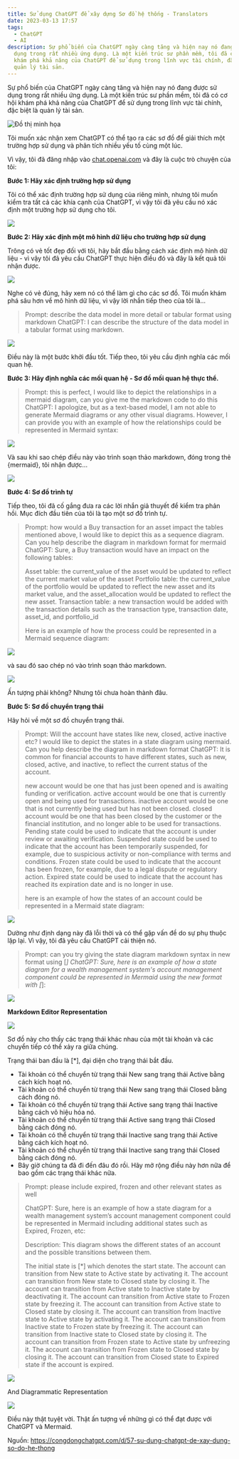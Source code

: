 ```yaml
---
title: Sử dụng ChatGPT để xây dựng Sơ đồ hệ thống - Translators
date: 2023-03-13 17:57
tags:
  - ChatGPT
  - AI
description: Sự phổ biến của ChatGPT ngày càng tăng và hiện nay nó đang được sử
  dụng trong rất nhiều ứng dụng. Là một kiến trúc sư phần mềm, tôi đã có cơ hội
  khám phá khả năng của ChatGPT để sử dụng trong lĩnh vực tài chính, đặc biệt là
  quản lý tài sản.
---
```

Sự phổ biến của ChatGPT ngày càng tăng và hiện nay nó đang được sử dụng trong rất nhiều ứng dụng. Là một kiến trúc sư phần mềm, tôi đã có cơ hội khám phá khả năng của ChatGPT để sử dụng trong lĩnh vực tài chính, đặc biệt là quản lý tài sản.

![Đồ thị minh họa](https://oss.congdongchatgpt.com/congdongchatgpt/2023-03-13/1678701382-767531-graph.jpg)

Tôi muốn xác nhận xem ChatGPT có thể tạo ra các sơ đồ để giải thích một trường hợp sử dụng và phân tích nhiều yếu tố cùng một lúc.

Vì vậy, tôi đã đăng nhập vào [chat.openai.com](http://chat.openai.com/) và đây là cuộc trò chuyện của tôi:

**Bước 1: Hãy xác định trường hợp sử dụng**

Tôi có thể xác định trường hợp sử dụng của riêng mình, nhưng tôi muốn kiểm tra tất cả các khía cạnh của ChatGPT, vì vậy tôi đã yêu cầu nó xác định một trường hợp sử dụng cho tôi.

![](https://oss.congdongchatgpt.com/congdongchatgpt/2023-03-13/1678701425-394741-usecase-definition.webp)

**Bước 2: Hãy xác định một mô hình dữ liệu cho trường hợp sử dụng**

Trông có vẻ tốt đẹp đối với tôi, hãy bắt đầu bằng cách xác định mô hình dữ liệu - vì vậy tôi đã yêu cầu ChatGPT thực hiện điều đó và đây là kết quả tôi nhận được.

![](https://oss.congdongchatgpt.com/congdongchatgpt/2023-03-13/1678701459-395400-data-model.webp)

Nghe có vẻ đúng, hãy xem nó có thể làm gì cho các sơ đồ. Tôi muốn khám phá sâu hơn về mô hình dữ liệu, vì vậy lời nhắn tiếp theo của tôi là...

> Prompt: describe the data model in more detail or tabular format using markdown ChatGPT: I can describe the structure of the data model in a tabular format using markdown.

![](https://oss.congdongchatgpt.com/congdongchatgpt/2023-03-13/1678701510-21734-datatable.webp)

Điều này là một bước khởi đầu tốt. Tiếp theo, tôi yêu cầu định nghĩa các mối quan hệ.

**Bước 3: Hãy định nghĩa các mối quan hệ - Sơ đồ mối quan hệ thực thể.**

> Prompt: this is perfect, I would like to depict the relationships in a mermaid diagram, can you give me the markdown code to do this ChatGPT: I apologize, but as a text-based model, I am not able to generate Mermaid diagrams or any other visual diagrams. However, I can provide you with an example of how the relationships could be represented in Mermaid syntax:

![](https://oss.congdongchatgpt.com/congdongchatgpt/2023-03-13/1678701552-799332-graphdata.webp)

Và sau khi sao chép điều này vào trình soạn thảo markdown, đóng trong thẻ {mermaid}, tôi nhận được...

![](https://oss.congdongchatgpt.com/congdongchatgpt/2023-03-13/1678701589-11224-mermaid.webp)

**Bước 4: Sơ đồ trình tự**

Tiếp theo, tôi đã cố gắng đưa ra các lời nhắn giả thuyết để kiểm tra phản hồi. Mục đích đầu tiên của tôi là tạo một sơ đồ trình tự.

> Prompt: how would a Buy transaction for an asset impact the tables mentioned above, I would like to depict this as a sequence diagram. Can you help describe the diagram in markdown format for mermaid ChatGPT: Sure, a Buy transaction would have an impact on the following tables:
>
> Asset table: the current_value of the asset would be updated to reflect the current market value of the asset Portfolio table: the current_value of the portfolio would be updated to reflect the new asset and its market value, and the asset_allocation would be updated to reflect the new asset. Transaction table: a new transaction would be added with the transaction details such as the transaction type, transaction date, asset_id, and portfolio_id
>
> Here is an example of how the process could be represented in a Mermaid sequence diagram:

![](https://oss.congdongchatgpt.com/congdongchatgpt/2023-03-13/1678701641-995474-sequence-diagram.webp)

và sau đó sao chép nó vào trình soạn thảo markdown.

![](https://oss.congdongchatgpt.com/congdongchatgpt/2023-03-13/1678701673-883138-sequence.webp)

Ấn tượng phải không? Nhưng tôi chưa hoàn thành đâu.

**Bước 5: Sơ đồ chuyển trạng thái**

Hãy hỏi về một sơ đồ chuyển trạng thái.

> Prompt: Will the account have states like new, closed, active inactive etc? I would like to depict the states in a state diagram using mermaid. Can you help describe the diagram in markdown format ChatGPT: It is common for financial accounts to have different states, such as new, closed, active, and inactive, to reflect the current status of the account.
>
> new account would be one that has just been opened and is awaiting funding or verification. active account would be one that is currently open and being used for transactions. inactive account would be one that is not currently being used but has not been closed. closed account would be one that has been closed by the customer or the financial institution, and no longer able to be used for transactions. Pending state could be used to indicate that the account is under review or awaiting verification. Suspended state could be used to indicate that the account has been temporarily suspended, for example, due to suspicious activity or non-compliance with terms and conditions. Frozen state could be used to indicate that the account has been frozen, for example, due to a legal dispute or regulatory action. Expired state could be used to indicate that the account has reached its expiration date and is no longer in use.
>
> here is an example of how the states of an account could be represented in a Mermaid state diagram:

![](https://oss.congdongchatgpt.com/congdongchatgpt/2023-03-13/1678701732-654340-sequence-diagram-2.webp)

Dường như định dạng này đã lỗi thời và có thể gặp vấn đề do sự phụ thuộc lặp lại. Vì vậy, tôi đã yêu cầu ChatGPT cải thiện nó.

> Prompt: can you try giving the state diagram markdown syntax in new format using [*] ChatGPT: Sure, here is an example of how a state diagram for a wealth management system's account management component could be represented in Mermaid using the new format with [*]:

![](https://oss.congdongchatgpt.com/congdongchatgpt/2023-03-13/1678701780-36380-mermaid-representation.webp)

**Markdown Editor Representation**

![](https://oss.congdongchatgpt.com/congdongchatgpt/2023-03-13/1678701808-461554-markdown-representation.webp)

Sơ đồ này cho thấy các trạng thái khác nhau của một tài khoản và các chuyển tiếp có thể xảy ra giữa chúng.

Trạng thái ban đầu là \[*], đại diện cho trạng thái bắt đầu.

* Tài khoản có thể chuyển từ trạng thái New sang trạng thái Active bằng cách kích hoạt nó.
* Tài khoản có thể chuyển từ trạng thái New sang trạng thái Closed bằng cách đóng nó.
* Tài khoản có thể chuyển từ trạng thái Active sang trạng thái Inactive bằng cách vô hiệu hóa nó.
* Tài khoản có thể chuyển từ trạng thái Active sang trạng thái Closed bằng cách đóng nó.
* Tài khoản có thể chuyển từ trạng thái Inactive sang trạng thái Active bằng cách kích hoạt nó.
* Tài khoản có thể chuyển từ trạng thái Inactive sang trạng thái Closed bằng cách đóng nó.
* Bây giờ chúng ta đã đi đến đâu đó rồi. Hãy mở rộng điều này hơn nữa để bao gồm các trạng thái khác nữa.

> Prompt: please include expired, frozen and other relevant states as well
>
> ChatGPT: Sure, here is an example of how a state diagram for a wealth management system’s account management component could be represented in Mermaid including additional states such as Expired, Frozen, etc:
>
> Description: This diagram shows the different states of an account and the possible transitions between them.
>
> The initial state is \[*] which denotes the start state. The account can transition from New state to Active state by activating it. The account can transition from New state to Closed state by closing it. The account can transition from Active state to Inactive state by deactivating it. The account can transition from Active state to Frozen state by freezing it. The account can transition from Active state to Closed state by closing it. The account can transition from Inactive state to Active state by activating it. The account can transition from Inactive state to Frozen state by freezing it. The account can transition from Inactive state to Closed state by closing it. The account can transition from Frozen state to Active state by unfreezing it. The account can transition from Frozen state to Closed state by closing it. The account can transition from Closed state to Expired state if the account is expired.

![](https://oss.congdongchatgpt.com/congdongchatgpt/2023-03-13/1678701883-272046-extended-state-diagram.webp)

And Diagrammatic Representation

![](https://oss.congdongchatgpt.com/congdongchatgpt/2023-03-13/1678701900-653346-1-flma-die-vqldvmlo8jtgq.webp)

Điều này thật tuyệt vời. Thật ấn tượng về những gì có thể đạt được với ChatGPT và Mermaid.

Nguồn: <https://congdongchatgpt.com/d/57-su-dung-chatgpt-de-xay-dung-so-do-he-thong>